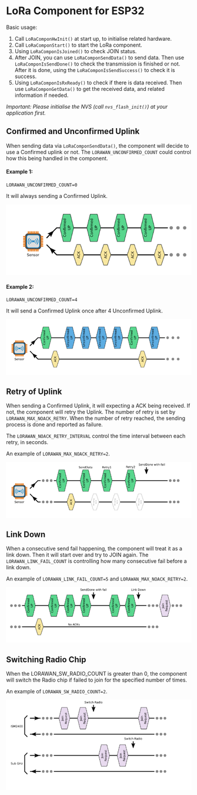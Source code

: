 # LoRa Component for ESP32



Basic usage:

1. Call `LoRaComponHwInit()` at start up, to initialise related hardware.
2. Call `LoRaComponStart()` to start the LoRa component.
3. Using `LoRaComponIsJoined()` to check JOIN status.
4. After JOIN, you can use `LoRaComponSendData()` to send data. Then use `LoRaComponIsSendDone()` to check the transmission is finished or not. After it is done, using the `LoRaComponIsSendSuccess()` to check it is success.
5. Using `LoRaComponIsRxReady()` to check if there is data received. Then use `LoRaComponGetData()` to get the received data, and related information if needed.



*Important: Please initialise the NVS (call `nvs_flash_init()`) at your application first.*

## Confirmed and Unconfirmed Uplink 

When sending data via `LoRaComponSendData()`, the component will decide to use a Confirmed uplink or not. The `LORAWAN_UNCONFIRMED_COUNT` could control how this being handled in the component.

#### Example 1:

```
LORAWAN_UNCONFIRMED_COUNT=0
```

It will always sending a Confirmed Uplink.

![UnconfirmedCount_0](doc/UnconfirmedCount_0.png)

#### Example 2:

```
LORAWAN_UNCONFIRMED_COUNT=4
```

It will send a Confirmed Uplink once after 4 Unconfirmed Uplink.

![UnconfirmedCount_4](doc/UnconfirmedCount_4.png)



## Retry of Uplink

When sending a Confirmed Uplink, it will expecting a ACK being received. If not, the component will retry the Uplink. The number of retry is set by `LORAWAN_MAX_NOACK_RETRY`. When the number of retry reached, the sending process is done and reported as failure.

The `LORAWAN_NOACK_RETRY_INTERVAL` control the time interval between each retry, in seconds.

An example of `LORAWAN_MAX_NOACK_RETRY=2`.

![NoAckRetry](doc/NoAckRetry.png)



## Link Down

When a consecutive send fail happening, the component will treat it as a link down. Then it will start over and try to JOIN again. The `LORAWAN_LINK_FAIL_COUNT` is controlling how many consecutive fail before a link down.

An example of `LORAWAN_LINK_FAIL_COUNT=5` and `LORAWAN_MAX_NOACK_RETRY=2`.

![LinkDown](doc/LinkDown.png)



## Switching Radio Chip

When the LORAWAN_SW_RADIO_COUNT is greater than 0, the component will switch the Radio chip if failed to join for the specified number of times.

An example of `LORAWAN_SW_RADIO_COUNT=2`.

![SwitchRadio_Join](doc/SwitchRadio_Join.png)

